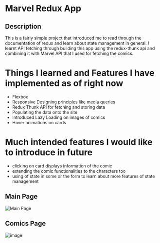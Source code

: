 # Marvel Redux App

## Description

This is a fairly simple project that introduced me to read through the documentation of redux and learn about state management in general. 
I learnt API fetching through building this app using the redux-thunk api and combining it with Marvel API that I used for fetching the comics.

# Things I learned and Features I have implemented as of right now 
- Flexbox 
- Responsive Designing principles like media queries
- Redux Thunk API for fetching and storing data
- Populating the data onto the site
- Introduced Lazy Loading on images of comics
- Hover animations on cards

# Much intended features I would like to introduce in future 
- clicking on card displays information of the comic
- extending the comic functionalities to the characters too
- using of state in some or the form to learn about more features of state management

## Main Page
  ![Main Page](https://github.com/Prakhargarg-2010196/marvel-redux-app/assets/77922738/64759666-c0ef-4724-86c8-43b2970efc82)

## Comics Page
  ![image](https://github.com/Prakhargarg-2010196/marvel-redux-app/assets/77922738/11100335-f301-4882-aec0-c3ba04918f94)

